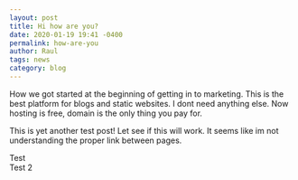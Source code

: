 ```yaml
---
layout: post
title: Hi how are you?
date: 2020-01-19 19:41 -0400
permalink: how-are-you
author: Raul
tags: news
category: blog
---
```


How we got started at the beginning of getting in to marketing. This is the best platform for blogs and static websites. I dont need anything else. Now hosting is free, domain is the only thing you pay for.

This is yet another test post! Let see if this will work. It seems like im not understanding the proper link between pages.

<div class="row">
<div class="col-md-6">
	Test
</div>

<div class="col-md-6">
	Test 2
</div>

</div>